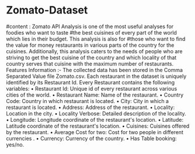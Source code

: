 # Zomato-Dataset
#content : Zomato API Analysis is one of the most useful analyses for foodies who want to taste
#the best cuisines of every part of the world which lies in their budget. This analysis is also for
#those who want to find the value for money restaurants in various parts of the country for the
cuisines. Additionally, this analysis caters to the needs of people who are striving to get the best
cuisine of the country and which locality of that country serves that cuisine with the maximum
number of restaurants.
Features Information :-
The collected data has been stored in the Comma Separated Value file Zomato.csv. Each
restaurant in the dataset is uniquely identified by its Restaurant Id. Every Restaurant contains
the following variables:
• Restaurant Id: Unique id of every restaurant across various cities of the world.
• Restaurant Name: Name of the restaurant.
• Country Code: Country in which restaurant is located.
• City: City in which a restaurant is located.
• Address: Address of the restaurant.
• Locality: Location in the city.
• Locality Verbose: Detailed description of the locality.
• Longitude: Longitude coordinate of the restaurant's location.
• Latitude: Latitude coordinate of the restaurant's location.
• Cuisines: Cuisines offered by the restaurant.
• Average Cost for two: Cost for two people in different currencies .
• Currency: Currency of the country.
• Has Table booking: yes/no.




